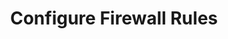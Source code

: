 ---
sidebar_position: 1
title: "Configure Firewall Rules"
sidebar_label: "Configure Firewall Rules"
description: "Define network security policies in Debian systems - create firewall rules, setup packet filtering, configure traffic controls, and establish network protection barriers."
keywords:
  - "debian firewall configuration"
  - "network security rules"
  - "packet filtering"
  - "traffic controls"
  - "network protection"
tags:
  - debian
  - firewall-configuration
  - network-security
  - packet-filtering
  - traffic-control
slug: /linux/debian/security/firewall-rules/configure-firewall-rules
---